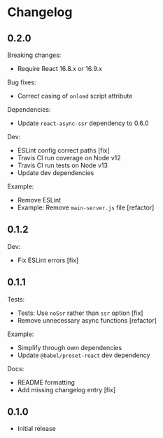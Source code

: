 # Changelog

## 0.2.0

Breaking changes:

* Require React 16.8.x or 16.9.x

Bug fixes:

* Correct casing of `onload` script attribute

Dependencies:

* Update `react-async-ssr` dependency to 0.6.0

Dev:

* ESLint config correct paths [fix]
* Travis CI run coverage on Node v12
* Travis CI run tests on Node v13
* Update dev dependencies

Example:

* Remove ESLint
* Example: Remove `main-server.js` file [refactor]

## 0.1.2

Dev:

* Fix ESLint errors [fix]

## 0.1.1

Tests:

* Tests: Use `noSsr` rather than `ssr` option [fix]
* Remove unnecessary async functions [refactor]

Example:

* Simplify through own dependencies
* Update `@babel/preset-react` dev dependency

Docs:

* README formatting
* Add missing changelog entry [fix]

## 0.1.0

* Initial release
